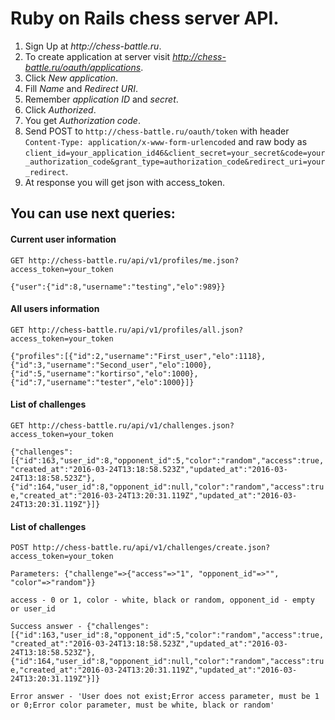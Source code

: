 # Ruby on Rails chess server API.

1. Sign Up at _http://chess-battle.ru_.
2. To create application at server visit _http://chess-battle.ru/oauth/applications_.
3. Click _New application_.
4. Fill _Name_ and _Redirect URI_.
5. Remember _application ID_ and _secret_.
6. Click _Authorized_.
7. You get _Authorization code_.
8. Send POST to `http://chess-battle.ru/oauth/token` with header `Content-Type: application/x-www-form-urlencoded` and raw body as `client_id=your_application_id46&client_secret=your_secret&code=your_authorization_code&grant_type=authorization_code&redirect_uri=your_redirect`.
9. At response you will get json with access_token.

## You can use next queries:

#### Current user information

`GET http://chess-battle.ru/api/v1/profiles/me.json?access_token=your_token`

`{"user":{"id":8,"username":"testing","elo":989}}`

#### All users information

`GET http://chess-battle.ru/api/v1/profiles/all.json?access_token=your_token`

`{"profiles":[{"id":2,"username":"First_user","elo":1118},{"id":3,"username":"Second_user","elo":1000},{"id":5,"username":"kortirso","elo":1000},{"id":7,"username":"tester","elo":1000}]}`

#### List of challenges

`GET http://chess-battle.ru/api/v1/challenges.json?access_token=your_token`

`{"challenges":[{"id":163,"user_id":8,"opponent_id":5,"color":"random","access":true,"created_at":"2016-03-24T13:18:58.523Z","updated_at":"2016-03-24T13:18:58.523Z"},{"id":164,"user_id":8,"opponent_id":null,"color":"random","access":true,"created_at":"2016-03-24T13:20:31.119Z","updated_at":"2016-03-24T13:20:31.119Z"}]}`

#### List of challenges

`POST http://chess-battle.ru/api/v1/challenges/create.json?access_token=your_token`

`Parameters: {"challenge"=>{"access"=>"1", "opponent_id"=>"", "color"=>"random"}}`

`access - 0 or 1, color - white, black or random, opponent_id - empty or user_id`

`Success answer - {"challenges":[{"id":163,"user_id":8,"opponent_id":5,"color":"random","access":true,"created_at":"2016-03-24T13:18:58.523Z","updated_at":"2016-03-24T13:18:58.523Z"},{"id":164,"user_id":8,"opponent_id":null,"color":"random","access":true,"created_at":"2016-03-24T13:20:31.119Z","updated_at":"2016-03-24T13:20:31.119Z"}]}`

`Error answer - 'User does not exist;Error access parameter, must be 1 or 0;Error color parameter, must be white, black or random'`
